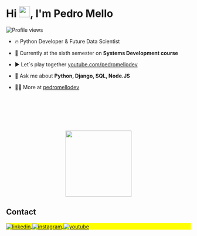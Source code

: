 <h1 align="left">Hi <img src="https://raw.githubusercontent.com/kaueMarques/kaueMarques/master/hi.gif" height="30px">, I'm Pedro Mello</h1>
<p align="left"> <img src="https://komarev.com/ghpvc/?username=pedromellodev&color=yellow" alt="Profile views" /> </p>

- 🔥 Python Developer & Future Data Scientist

- 🔭 Currently at the sixth semester on **Systems Development course**

- ▶️ Let´s play together [youtube.com/pedromellodev](https://youtube.com/pedromellodev)

- 💬 Ask me about **Python, Django, SQL, Node.JS**

- 👨‍💻 More at [pedromellodev](https://github.com/pedromellodev)


<br><br>

<br><br>

<div align="center">
  <img align="center" stye="display:block;" height="180em" src="https://github-readme-stats.vercel.app/api/top-langs/?username=pedromellodev&layout=compact&langs_count=7&theme=radical"/>
</div>

## Contact

<p align="left" style="background:yellow">
<a href="https://linkedin.com/in/pedromellodev" target="_blank">
  <img align="center" src="https://img.shields.io/badge/-pedromellodev-05122A?style=flat&logo=linkedin" alt="linkedin"/>
</a>
<a href="https://instagram.com/pedrocdrp" target="_blank">
 <img align="center" src="https://img.shields.io/badge/-pedromellodev-05122A?style=flat&logo=instagram" alt="instagram"/>
</a>
<a href="https://youtube.com/pedromellodev" target="_blank">
 <img align="center" src="https://img.shields.io/badge/-pedromellodev-05122A?style=flat&logo=youtube" alt="youtube"/>
</a>
</p>

<!--

<img width="490em" src="https://github-readme-twitter-gazf.vercel.app/api?id=maykbrito&layout=wide&show_reply=off&show_retweet=off" />
